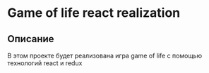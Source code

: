 # Game of life react realization

## Описание
В этом проекте будет реализована игра game of life с помощью технологий react и redux